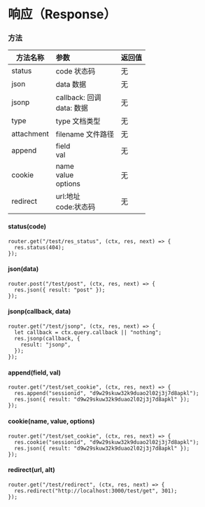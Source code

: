 # 响应（Response）

### 方法

| 方法名称   | 参数                          | 返回值 |
| ---------- | :---------------------------- | :----- |
| status     | code 状态码                   | 无     |
| json       | data 数据                     | 无     |
| jsonp      | callback: 回调<br> data: 数据 | 无     |
| type       | type 文档类型                 | 无     |
| attachment | filename 文件路径             | 无     |
| append     | field<br>val                  | 无     |
| cookie     | name<br>value<br>options      | 无     |
| redirect   | url:地址<br>code:状态码       | 无     |

#### status(code)

```
router.get("/test/res_status", (ctx, res, next) => {
  res.status(404);
});
```

#### json(data)

```
router.post("/test/post", (ctx, res, next) => {
  res.json({ result: "post" });
});
```

#### jsonp(callback, data)

```
router.get("/test/jsonp", (ctx, res, next) => {
  let callback = ctx.query.callback || "nothing";
  res.jsonp(callback, {
    result: "jsonp",
  });
});
```

#### append(field, val)

```
router.get("/test/set_cookie", (ctx, res, next) => {
  res.append("sessionid", "d9w29skuw32k9duao2l02j3j7d8apkl");
  res.json({ result: "d9w29skuw32k9duao2l02j3j7d8apkl" });
});
```

#### cookie(name, value, options)

```
router.get("/test/set_cookie", (ctx, res, next) => {
  res.cookie("sessionid", "d9w29skuw32k9duao2l02j3j7d8apkl");
  res.json({ result: "d9w29skuw32k9duao2l02j3j7d8apkl" });
});
```

#### redirect(url, alt)

```
router.get("/test/redirect", (ctx, res, next) => {
  res.redirect("http://localhost:3000/test/get", 301);
});
```
